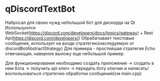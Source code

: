 # qDiscordTextBot
Набросал для своих нужд небольшой бот для дискорда на Qt
Используются WebSocket(https://discord.com/developers/docs/topics/gateway) + Rest Api(https://discord.com/developers/)
Обрабатывает текстовые сообщения, использует на входе стратегию(наследуемую от discordBotAbstractStrategy)
Для примера - простейшая стратегия Echo отвечающая, наверное выложу еще небольшой пример.

Для функционирования необходимо создать приложение -> создать в нем бота -> получить api ключ -> передать боту ключик и написать/воспользоваться стратегию обработки сообщений(см main.cpp)
